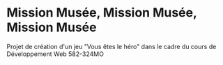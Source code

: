 # Mission Musée, Mission Musée, Mission Musée
Projet de création d'un jeu "Vous êtes le héro" dans le cadre du cours de Développement Web 582-324MO
